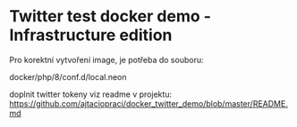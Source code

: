 # Twitter test docker demo - Infrastructure edition

Pro korektní vytvoření image, je potřeba do souboru:

docker/php/8/conf.d/local.neon

doplnit twitter tokeny viz readme v projektu: https://github.com/ajtaciopraci/docker_twitter_demo/blob/master/README.md



